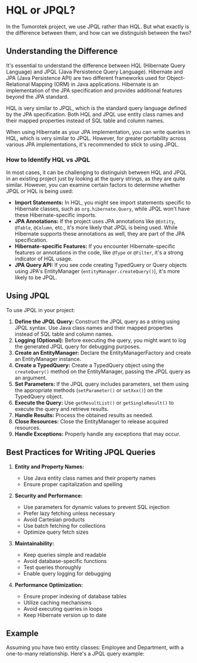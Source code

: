 # HQL or JPQL?

In the Tumorotek project, we use JPQL rather than HQL. But what exactly is the difference between them, and how can we distinguish between the two?

## Understanding the Difference

It's essential to understand the difference between HQL (Hibernate Query Language) and JPQL (Java Persistence Query Language). Hibernate and JPA (Java Persistence API) are two different frameworks used for Object-Relational Mapping (ORM) in Java applications. Hibernate is an implementation of the JPA specification and provides additional features beyond the JPA standard.

HQL is very similar to JPQL, which is the standard query language defined by the JPA specification. Both HQL and JPQL use entity class names and their mapped properties instead of SQL table and column names.

When using Hibernate as your JPA implementation, you can write queries in HQL, which is very similar to JPQL. However, for greater portability across various JPA implementations, it's recommended to stick to using JPQL.

### How to Identify HQL vs JPQL

In most cases, it can be challenging to distinguish between HQL and JPQL in an existing project just by looking at the query strings, as they are quite similar. However, you can examine certain factors to determine whether JPQL or HQL is being used:

- **Import Statements:** In HQL, you might see import statements specific to Hibernate classes, such as `org.hibernate.Query`, while JPQL won't have these Hibernate-specific imports.
- **JPA Annotations:** If the project uses JPA annotations like `@Entity`, `@Table`, `@Column`, etc., it's more likely that JPQL is being used. While Hibernate supports these annotations as well, they are part of the JPA specification.
- **Hibernate-specific Features:** If you encounter Hibernate-specific features or annotations in the code, like `@Type` or `@Filter`, it's a strong indicator of HQL usage.
- **JPA Query API:** If you see code creating TypedQuery or Query objects using JPA's EntityManager (`entityManager.createQuery()`), it's more likely to be JPQL.

## Using JPQL

To use JPQL in your project:

1. **Define the JPQL Query:** Construct the JPQL query as a string using JPQL syntax. Use Java class names and their mapped properties instead of SQL table and column names.
2. **Logging (Optional):** Before executing the query, you might want to log the generated JPQL query for debugging purposes.
3. **Create an EntityManager:** Declare the EntityManagerFactory and create an EntityManager instance.
4. **Create a TypedQuery:** Create a TypedQuery object using the `createQuery()` method on the EntityManager, passing the JPQL query as an argument.
5. **Set Parameters:** If the JPQL query includes parameters, set them using the appropriate methods (`setParameter()` or `setXxx()`) on the TypedQuery object.
6. **Execute the Query:** Use `getResultList()` or `getSingleResult()` to execute the query and retrieve results.
7. **Handle Results:** Process the obtained results as needed.
8. **Close Resources:** Close the EntityManager to release acquired resources.
9. **Handle Exceptions:** Properly handle any exceptions that may occur.

## Best Practices for Writing JPQL Queries

1. **Entity and Property Names:**
   - Use Java entity class names and their property names
   - Ensure proper capitalization and spelling

2. **Security and Performance:**
   - Use parameters for dynamic values to prevent SQL injection
   - Prefer lazy fetching unless necessary
   - Avoid Cartesian products
   - Use batch fetching for collections
   - Optimize query fetch sizes

3. **Maintainability:**
   - Keep queries simple and readable
   - Avoid database-specific functions
   - Test queries thoroughly
   - Enable query logging for debugging

4. **Performance Optimization:**
   - Ensure proper indexing of database tables
   - Utilize caching mechanisms
   - Avoid executing queries in loops
   - Keep Hibernate version up to date

## Example

Assuming you have two entity classes: Employee and Department, with a one-to-many relationship. Here's a JPQL query example: